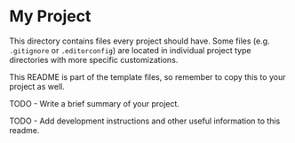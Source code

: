 # My Project
This directory contains files every project should have. Some files
(e.g. `.gitignore` or `.editorconfig`) are located in individual project type
directories with more specific customizations.

This README is part of the template files, so remember to copy this to your
project as well.

TODO - Write a brief summary of your project.

TODO - Add development instructions and other useful information to this readme.
